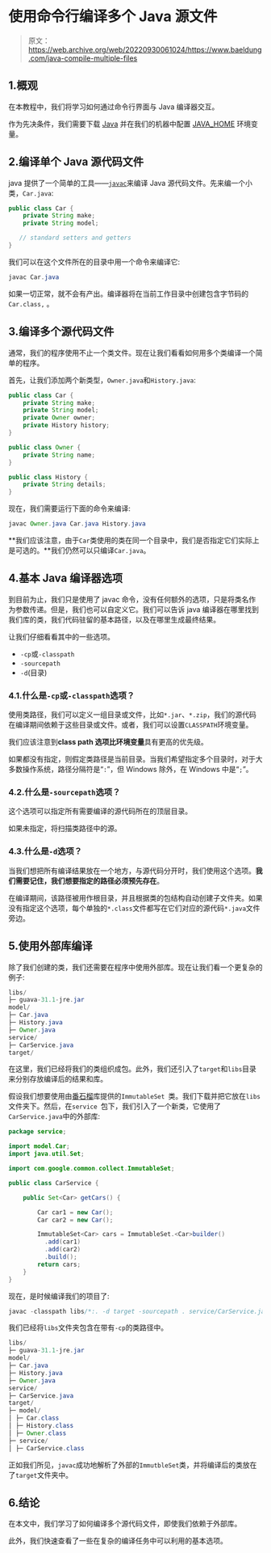 # 使用命令行编译多个 Java 源文件

> 原文：<https://web.archive.org/web/20220930061024/https://www.baeldung.com/java-compile-multiple-files>

## 1.概观

在本教程中，我们将学习如何通过命令行界面与 Java 编译器交互。

作为先决条件，我们需要下载 [Java](/web/20221208143832/https://www.baeldung.com/java-check-is-installed) 并在我们的机器中配置 [JAVA_HOME](https://web.archive.org/web/20221208143832/https://baeldung.com/maven-java-home-jdk-jre) 环境变量。

## 2.**编译单个 Java 源代码文件**

java 提供了一个简单的工具——[`javac`](/web/20221208143832/https://www.baeldung.com/javac)来编译 Java 源代码文件。先来编一个小类，`Car.java`:

```java
public class Car {
    private String make;
    private String model;

   // standard setters and getters
} 
```

我们可以在这个文件所在的目录中用一个命令来编译它:

```java
javac Car.java
```

如果一切正常，就不会有产出。编译器将在当前工作目录中创建包含字节码的`Car.class,` 。

## 3.编译多个源代码文件

通常，我们的程序使用不止一个类文件。现在让我们看看如何用多个类编译一个简单的程序。

首先，让我们添加两个新类型，`Owner.java`和`History.java`:

```java
public class Car {
    private String make;
    private String model;
    private Owner owner;
    private History history;
} 
```

```java
public class Owner {
    private String name;
} 
```

```java
public class History {
    private String details;
} 
```

现在，我们需要运行下面的命令来编译:

```java
javac Owner.java Car.java History.java
```

**我们应该注意，由于`Car`类使用的类在同一个目录中，我们是否指定它们实际上是可选的。**我们仍然可以只编译`Car.java`。

## 4.基本 Java 编译器选项

到目前为止，我们只是使用了 javac 命令，没有任何额外的选项，只是将类名作为参数传递。但是，我们也可以自定义它。我们可以告诉 java 编译器在哪里找到我们库的类，我们代码驻留的基本路径，以及在哪里生成最终结果。

让我们仔细看看其中的一些选项。

*   `-cp`或`-classpath`
*   `-sourcepath`
*   `-d`(目录)

### 4.1.**什么是`-cp`或`-classpath`选项？**

使用类路径，我们可以定义一组目录或文件，比如`*.jar`、`*.zip`，我们的源代码在编译期间依赖于这些目录或文件。或者，我们可以设置`CLASSPATH`环境变量。

我们应该注意到**class path 选项比环境变量**具有更高的优先级。

如果都没有指定，则假定类路径是当前目录。当我们希望指定多个目录时，对于大多数操作系统，路径分隔符是“`:`”，但 Windows 除外，在 Windows 中是“`;`”。

### 4.2.什么是`-sourcepath`选项？

这个选项可以指定所有需要编译的源代码所在的顶层目录。

如果未指定，将扫描类路径中的源。

### 4.3.什么是`-d`选项？

当我们想把所有编译结果放在一个地方，与源代码分开时，我们使用这个选项。**我们需要记住，我们想要指定的路径必须预先存在**。

在编译期间，该路径被用作根目录，并且根据类的包结构自动创建子文件夹。如果没有指定这个选项，每个单独的`*.class`文件都写在它们对应的源代码`*.java`文件旁边。

## 5.使用外部库编译

除了我们创建的类，我们还需要在程序中使用外部库。现在让我们看一个更复杂的例子:

```java
libs/
├─ guava-31.1-jre.jar
model/
├─ Car.java
├─ History.java
├─ Owner.java
service/
├─ CarService.java
target/
```

在这里，我们已经将我们的类组织成包。此外，我们还引入了`target`和`libs`目录来分别存放编译后的结果和库。

假设我们想要使用由[番石榴](https://web.archive.org/web/20221208143832/https://mvnrepository.com/artifact/com.google.guava/guava)库提供的`ImmutableSet `类。我们下载并把它放在`libs`文件夹下。然后，在`service `包下，我们引入了一个新类，它使用了`CarService.java`中的外部库:

```java
package service;

import model.Car;
import java.util.Set;

import com.google.common.collect.ImmutableSet;

public class CarService {

    public Set<Car> getCars() {

        Car car1 = new Car();
        Car car2 = new Car();

        ImmutableSet<Car> cars = ImmutableSet.<Car>builder()
          .add(car1)
          .add(car2)
          .build();
        return cars;
    }
}
```

现在，是时候编译我们的项目了:

```java
javac -classpath libs/*:. -d target -sourcepath . service/CarService.java model/*.java
```

我们已经将`libs`文件夹包含在带有`-cp`的类路径中。

```java
libs/
├─ guava-31.1-jre.jar
model/
├─ Car.java
├─ History.java
├─ Owner.java
service/
├─ CarService.java
target/
├─ model/
│ ├─ Car.class
│ ├─ History.class
│ ├─ Owner.class
├─ service/
│ ├─ CarService.class
```

正如我们所见，`javac`成功地解析了外部的`ImmutbleSet`类，并将编译后的类放在了`target`文件夹中。

## 6.结论

在本文中，我们学习了如何编译多个源代码文件，即使我们依赖于外部库。

此外，我们快速查看了一些在复杂的编译任务中可以利用的基本选项。